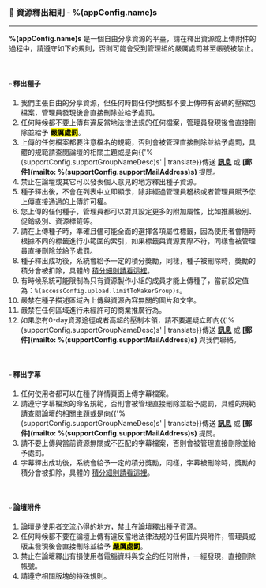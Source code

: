 ### :orange_book: 資源釋出細則 - %(appConfig.name)s
---
**%(appConfig.name)s** 是一個自由分享資源的平臺，請在釋出資源或上傳附件的過程中，請遵守如下的規則，否則可能會受到管理組的嚴厲處罰甚至帳號被禁止。

&emsp;

#### :white_small_square: 釋出種子
1. 我們主張自由的分享資源，但任何時間任何地點都不要上傳帶有密碼的壓縮包檔案，管理員發現後會直接刪除並給予處罰。
1. 任何時候都不要上傳有違反當地法律法規的任何檔案，管理員發現後會直接刪除並給予 <mark>**嚴厲處罰**</mark>。
1. 上傳的任何檔案都要注意檔名的規範，否則會被管理直接刪除並給予處罰，具體的規範請查閱論壇的相關主題或是向{{'%(supportConfig.supportGroupNameDesc)s' | translate}}傳送 **[訊息](/messages/send?to=%(supportConfig.supportGroupName)s)** 或 **[郵件](mailto: %(supportConfig.supportMailAddress)s)** 提問。
1. 禁止在論壇或其它可以發表個人意見的地方釋出種子資源。
1. 種子釋出後，不會在列表中立即顯示，除非經過管理員稽核或者管理員賦予您上傳直接通過的上傳許可權。
1. 您上傳的任何種子，管理員都可以對其設定更多的附加屬性，比如推薦級別、促銷級別、資源標籤等。
1. 請在上傳種子時，準確且儘可能全面的選擇各項屬性標籤，因為使用者會隨時根據不同的標籤進行小範圍的索引，如果標籤與資源實際不符，同樣會被管理員直接刪除並給予處罰。
1. 種子釋出成功後，系統會給予一定的積分獎勵，同樣，種子被刪除時，獎勵的積分會被扣除，具體的 [積分細則請看這裡](/about/manual/scoreRules)。
1. 有時候系統可能限制為只有資源製作小組的成員才能上傳種子，當前設定值為：`%(accessConfig.upload.limitToMakerGroup)s`。
1. 嚴禁在種子描述區域內上傳與資源內容無關的圖片和文字。
1. 嚴禁在任何區域進行未經許可的商業推廣行為。
1. 如果您有0-day資源途徑或者高超的壓制本領，請不要遲疑立即向{{'%(supportConfig.supportGroupNameDesc)s' | translate}}傳送 **[訊息](/messages/send?to=%(supportConfig.supportGroupName)s)** 或 **[郵件](mailto: %(supportConfig.supportMailAddress)s)** 與我們聯絡。

&emsp;

#### :white_small_square: 釋出字幕

1. 任何使用者都可以在種子詳情頁面上傳字幕檔案。
1. 請遵守字幕檔案的命名規範，否則會被管理直接刪除並給予處罰，具體的規範請查閱論壇的相關主題或是向{{'%(supportConfig.supportGroupNameDesc)s' | translate}}傳送 **[訊息](/messages/send?to=%(supportConfig.supportGroupName)s)** 或 **[郵件](mailto: %(supportConfig.supportMailAddress)s)** 提問。
1. 請不要上傳與當前資源無關或不匹配的字幕檔案，否則會被管理直接刪除並給予處罰。
1. 字幕釋出成功後，系統會給予一定的積分獎勵，同樣，字幕被刪除時，獎勵的積分會被扣除，具體的 [積分細則請看這裡](/about/manual/scoreRules)。

&emsp;

#### :white_small_square: 論壇附件

1. 論壇是使用者交流心得的地方，禁止在論壇釋出種子資源。
1. 任何時候都不要在論壇上傳有違反當地法律法規的任何圖片與附件，管理員或版主發現後會直接刪除並給予 <mark>**嚴厲處罰**</mark>。
1. 禁止在論壇釋出有損使用者電腦資料與安全的任何附件，一經發現，直接刪除帳號。
1. 請遵守相關版塊的特殊規則。